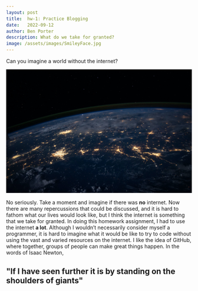 ```yaml
---
layout: post
title:  hw-1: Practice Blogging
date:   2022-09-12
author: Ben Porter
description: What do we take for granted?
image: /assets/images/SmileyFace.jpg
---
```


Can you imagine a world without the internet?

![Photo of the world from space - taken by Nasa](https://raw.githubusercontent.com/BenP33/stat386-projects/main/assets/images/NasaPhoto.jpg)

No seriously. Take a moment and imagine if there was **no** internet. Now there are many repercussions that could be discussed, and it is hard to fathom what our lives would look like, but I think the internet is something that we take for granted. In doing this homework assignment, I had to use the internet __a lot__. Although I wouldn’t necessarily consider myself a programmer, it is hard to imagine what it would be like to try to code without using the vast and varied resources on the internet. I like the idea of GitHub, where together, groups of people can make great things happen. 
In the words of Isaac Newton,

## **"If I have seen further it is by standing on the shoulders of giants"**
